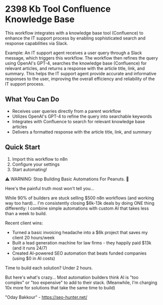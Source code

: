 # 2398 Kb Tool Confluence Knowledge Base

This workflow integrates with a knowledge base tool (Confluence) to enhance the IT support process by enabling sophisticated search and response capabilities via Slack.

Example: An IT support agent receives a user query through a Slack message, which triggers this workflow. The workflow then refines the query using OpenAI's GPT-4, searches the knowledge base (Confluence) for relevant articles, and returns a response with the article title, link, and summary. This helps the IT support agent provide accurate and informative responses to the user, improving the overall efficiency and reliability of the IT support process.

## What You Can Do
- Receives user queries directly from a parent workflow
- Utilizes OpenAI's GPT-4 to refine the query into searchable keywords
- Integrates with Confluence to search for relevant knowledge base articles
- Delivers a formatted response with the article title, link, and summary

## Quick Start
1. Import this workflow to n8n
2. Configure your settings
3. Start automating!

⚠️ WARNING: Stop Building Basic Automations For Peanuts. 🚫

Here's the painful truth most won't tell you...

While 90% of builders are stuck selling $500 n8n workflows (and working way too hard)...
I'm consistently closing $6k-13k deals by doing ONE thing differently:
I combine simple automations with custom AI that takes less than a week to build.

Recent client wins:
* Turned a basic invoicing headache into a $6k project that saves my client 20 hours/week
* Built a lead generation machine for law firms - they happily paid $13k (and it runs 24/7)
* Created AI-powered SEO automation that beats funded companies (using $0 in AI costs)

Time to build each solution? Under 2 hours.

But here's what's crazy...
Most automation builders think AI is "too complex" or "too expensive" to add to their stack.
(Meanwhile, I'm charging 10x more for solutions that take the same time to build)

"Oday Bakkour" - https://seo-hunter.net/
